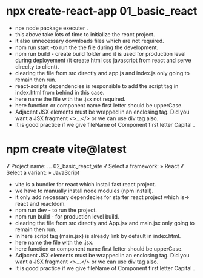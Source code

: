 # npx create-react-app 01_basic_react
- npx node package executer .
- this above take lots of time to initialize the react project.
- it also unnecessary downloads files which are not required.
- npm run start -to run the the file during the development.
- npm run build - create build folder and it is used for production level during deployement (it create html css javascript from react and serve direclty to client).
- clearing the file from src directly and app.js and index.js only going to remain then run.
- react-scripts dependencies is responsible to add the script tag in index.html from behind in this case.
- here name the file with the .jsx not required.
- here function or component name first letter should be upperCase.
- Adjacent JSX elements must be wrapped in an enclosing tag. Did you want a JSX fragment <>...</> or we can use div tag also.
- It is good practice if we give fileName of Component first letter Capital .

# npm create vite@latest
√ Project name: ... 02_basic_react_vite
√ Select a framework: » React
√ Select a variant: » JavaScript

- vite is a bundler for react which install fast react project.
- we have to manually install node modules (npm install).
- it only add necessary dependecies for starter react project which is-> react and reactdom.
- npm run dev - to run the project.
- npm run build - for production level build.
- clearing the file from src directly and App.jsx and main.jsx only going to remain then run.
- In here script tag (main.jsx) is already link by default in index.html.
- here name the file with the .jsx.
- here function or component name first letter should be upperCase.
- Adjacent JSX elements must be wrapped in an enclosing tag. Did you want a JSX fragment <>...</> or we can use div tag also.
- It is good practice if we give fileName of Component first letter Capital .